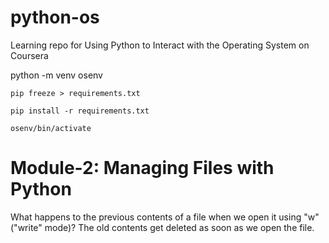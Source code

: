 # python-os
Learning repo for Using Python to Interact with the Operating System on Coursera


python -m venv osenv

`pip freeze > requirements.txt`

`pip install -r requirements.txt`

`osenv/bin/activate`

# Module-2: Managing Files with Python

What happens to the previous contents of a file when we open it using "w" ("write" mode)?
The old contents get deleted as soon as we open the file.


